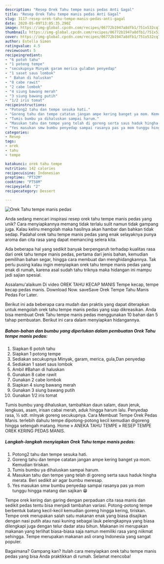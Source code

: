 ```yaml
---
description: "Resep Orek Tahu tempe manis pedas Anti Gagal"
title: "Resep Orek Tahu tempe manis pedas Anti Gagal"
slug: 3117-resep-orek-tahu-tempe-manis-pedas-anti-gagal
date: 2020-05-09T13:05:35.290Z
image: https://img-global.cpcdn.com/recipes/06772b1947a8dfb1/751x532cq70/orek-tahu-tempe-manis-pedas-foto-resep-utama.jpg
thumbnail: https://img-global.cpcdn.com/recipes/06772b1947a8dfb1/751x532cq70/orek-tahu-tempe-manis-pedas-foto-resep-utama.jpg
cover: https://img-global.cpcdn.com/recipes/06772b1947a8dfb1/751x532cq70/orek-tahu-tempe-manis-pedas-foto-resep-utama.jpg
author: Estella Simon
ratingvalue: 4.5
reviewcount: 5
recipeingredient:
- "6 potoh tahu"
- "1 potong tempe"
- "secukupnya Minyak garam merica gulaDan penyedap"
- "1 saset saus lombok"
- " Bahan di haluskan"
- "8 cabe rawit"
- "2 cabe lombok"
- "4 siung bawang merah"
- "3 siung bawang putih"
- "1/2 iris tomat"
recipeinstructions:
- "Potong2 tahu dan tempe sesuka hati."
- "Goreng tahu dan tempe catatan jangan ampe kering banget ya mom. Kemudian tiriskan."
- "Tumis bumbu ya dihaluskan sampai harum."
- "Masukan tahu dan tempe yang telah di goreng serta saus haduk hingha merata. Beri sedikit air agar bumbu meresap."
- "Yes masukan smw bumbu penyedap sampai rasanya pas ya mom tunggu hingga matang dan sajikan 😁"
categories:
- Resep
tags:
- orek
- tahu
- tempe

katakunci: orek tahu tempe 
nutrition: 142 calories
recipecuisine: Indonesian
preptime: "PT32M"
cooktime: "PT58M"
recipeyield: "2"
recipecategory: Dessert

---
```



![Orek Tahu tempe manis pedas](https://img-global.cpcdn.com/recipes/06772b1947a8dfb1/751x532cq70/orek-tahu-tempe-manis-pedas-foto-resep-utama.jpg)

Anda sedang mencari inspirasi resep orek tahu tempe manis pedas yang unik? Cara menyiapkannya memang tidak terlalu sulit namun tidak gampang juga. Kalau keliru mengolah maka hasilnya akan hambar dan bahkan tidak sedap. Padahal orek tahu tempe manis pedas yang enak selayaknya punya aroma dan cita rasa yang dapat memancing selera kita.

Ada beberapa hal yang sedikit banyak berpengaruh terhadap kualitas rasa dari orek tahu tempe manis pedas, pertama dari jenis bahan, kemudian pemilihan bahan segar, hingga cara membuat dan menghidangkannya. Tak perlu pusing kalau ingin menyiapkan orek tahu tempe manis pedas yang enak di rumah, karena asal sudah tahu triknya maka hidangan ini mampu jadi sajian spesial.

Assalamu&#39;alaikum Di video OREK TAHU KECAP MANIS Tempe kecap, tempe kecap pedas manis. Download Now. saveSave Orek Tempe Tahu Manis Pedas For Later.


Berikut ini ada beberapa cara mudah dan praktis yang dapat diterapkan untuk mengolah orek tahu tempe manis pedas yang siap dikreasikan. Anda bisa membuat Orek Tahu tempe manis pedas menggunakan 10 bahan dan 5 tahap pembuatan. Berikut ini cara dalam menyiapkan hidangannya.

<!--inarticleads1-->

##### Bahan-bahan dan bumbu yang diperlukan dalam pembuatan Orek Tahu tempe manis pedas:

1. Siapkan 6 potoh tahu
1. Siapkan 1 potong tempe
1. Sediakan secukupnya Minyak, garam, merica, gula,Dan penyedap
1. Sediakan 1 saset saus lombok
1. Ambil  #Bahan di haluskan
1. Gunakan 8 cabe rawit
1. Gunakan 2 cabe lombok
1. Siapkan 4 siung bawang merah
1. Gunakan 3 siung bawang putih
1. Gunakan 1/2 iris tomat


Tumis bumbu yang dihaluskan, tambahkan daun salam, daun jeruk, lengkuas, asam, irisan cabai merah, aduk hingga harum lalu. Penyedap rasa, ½ sdt. mInyak goreng secukupnya. Cara Membuat Tempe Orek Pedas Manis. terlebih dahulu tempe dipotong-potong kecil kemudian digoreng hingga setengah matang. Home » ANEKA TAHU TEMPE » RESEP TEMPE OREK KERING PEDAS MANIS. 

<!--inarticleads2-->

##### Langkah-langkah menyiapkan Orek Tahu tempe manis pedas:

1. Potong2 tahu dan tempe sesuka hati.
1. Goreng tahu dan tempe catatan jangan ampe kering banget ya mom. Kemudian tiriskan.
1. Tumis bumbu ya dihaluskan sampai harum.
1. Masukan tahu dan tempe yang telah di goreng serta saus haduk hingha merata. Beri sedikit air agar bumbu meresap.
1. Yes masukan smw bumbu penyedap sampai rasanya pas ya mom tunggu hingga matang dan sajikan 😁


Tempe orek kering dan garing dengan perpaduan cita rasa manis dan sedikit pedas tentu bisa menjadi tambahan variasi. Potong-potong tempe berbentuk batang kecil-kecil kemudian goreng hingga kering, tiriskan. Tempe orek merupakan salah satu makanan enak yang biasa disajikan dengan nasi putih atau nasi kuning sebagai lauk pelengkapnya yang biasa dilengkapi juga dengan telur dadar atau bihun. Makanan ini merupakan makanan yang terlihat biasa-biasa saja namun memiliki rasa yang niikmat sehingga. Tempe merupakan makanan asli orang Indonesia yang sangat populer. 

Bagaimana? Gampang kan? Itulah cara menyiapkan orek tahu tempe manis pedas yang bisa Anda praktikkan di rumah. Selamat mencoba!
